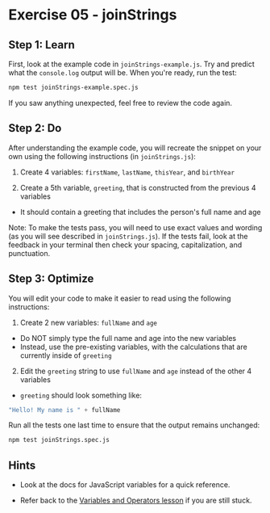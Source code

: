 # Exercise 05 - joinStrings

## Step 1: Learn
First, look at the example code in `joinStrings-example.js`. Try and predict
what the `console.log` output will be. When you're ready, run the test:
```bash
npm test joinStrings-example.spec.js
```
If you saw anything unexpected, feel free to review the code again.

## Step 2: Do
After understanding the example code, you will recreate the snippet on your own using the following instructions (in `joinStrings.js`):

1. Create 4 variables: `firstName`, `lastName`, `thisYear`, and `birthYear`

2. Create a 5th variable, `greeting`, that is constructed from the previous 4 variables
- It should contain a greeting that includes the person's full name and age

Note: To make the tests pass, you will need to use exact values and wording (as you will see described in `joinStrings.js`). If the tests fail, look at the feedback in your terminal then check your spacing, capitalization, and punctuation.

## Step 3: Optimize
You will edit your code to make it easier to read using the following instructions:

1. Create 2 new variables: `fullName` and `age`
- Do NOT simply type the full name and age into the new variables
- Instead, use the pre-existing variables, with the calculations that are currently inside of `greeting`

2. Edit the `greeting` string to use `fullName` and `age` instead of the other 4 variables
- `greeting` should look something like:
```js
"Hello! My name is " + fullName
```

Run all the tests one last time to ensure that the output remains unchanged:
```bash
npm test joinStrings.spec.js
```

## Hints

- Look at the docs for JavaScript variables for a quick reference.

- Refer back to the [Variables and Operators lesson](https://www.theodinproject.com/lessons/foundations-variables-and-operators) if you are still stuck.
